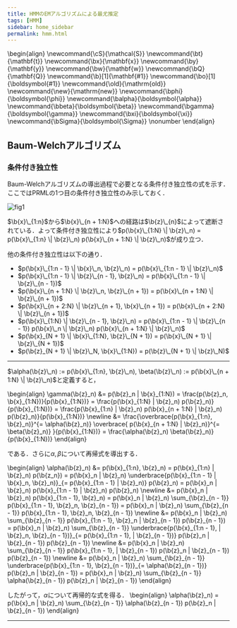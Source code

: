 ```yaml
---
title: HMMのEMアルゴリズムによる最尤推定
tags: [HMM]
sidebar: home_sidebar
permalink: hmm.html
---
```


\begin{align}
\newcommand{\cS}{\mathcal{S}}
\newcommand{\bt}{\mathbf{t}}
\newcommand{\bx}{\mathbf{x}}
\newcommand{\by}{\mathbf{y}}
\newcommand{\bw}{\mathbf{w}}
\newcommand{\bQ}{\mathbf{Q}}
\newcommand{\b}[1]{\mathbf{#1}}
\newcommand{\bo}[1]{\boldsymbol{#1}}
\newcommand{\old}{\mathrm{old}}
\newcommand{\new}{\mathrm{new}}
\newcommand{\bphi}{\boldsymbol{\phi}}
\newcommand{\balpha}{\boldsymbol{\alpha}}
\newcommand{\bbeta}{\boldsymbol{\beta}}
\newcommand{\bgamma}{\boldsymbol{\gamma}}
\newcommand{\bxi}{\boldsymbol{\xi}}
\newcommand{\bSigma}{\boldsymbol{\Sigma}} \nonumber
\end{align}

<!--

TODO: グラフィカルモデルの図を追加．

HMMのEMアルゴリズムによる最尤推定について述べる．

**GOAL: PRML中で省略されている式変形を補う．**

## 前準備

一次マルコフ性を持つと仮定して，進めていく．

### 記号表記と制約

- 観測変数：$\b{X} = \left\\{ \b{x}\_1, \ldots, \b{x}\_N \right\\}$
- 潜在変数：$\b{Z} = \left\\{ \b{z}\_1, \ldots, \b{z}\_N \right\\}$
- $p(\b{z}\_1)$のパラメータ：$\bo{\pi} = \left[ \pi_1, \ldots, \pi_K \right]^T \quad \left( \sum_k \pi_k = 1 \right)$
- 各成分が遷移確率を表す行列：$\b{A} = \left(A_{jk} \right)_{1 \leq j \leq K, 1 \leq k \leq K} \quad \left( \sum_k A\_{jk} = 1 \right)$
- $p(\b{x} \| \b{z})$のパラメータ：$\bo{\phi} = \left\\{ \bo{\phi}\_1, \ldots, \bo{\phi}_K \right\\}$
- パラメータ集合：$\bo{\theta} = \left\\{ \bo{\pi}, \b{A}, \bo{\phi} \right\\}$

潜在変数は離散変数だとしている．遷移確率は
\begin{align}
A_{jk} = p(z_{nk} = 1) | z_{n - 1, j} = 1)
\end{align}
と定義される．

## EMアルゴリズムによる最尤推定

まず$Q$関数は以下のように定義される．

\begin{align}
Q(\bo{\theta}, \bo{\theta}^{\old}) = \sum_{\b{Z}} p(\b{Z} | \b{X}, \bo{\theta}^{\old}) \ln p(\b{X}, \b{Z} | \bo{\theta})
\end{align}

Eステップでは，$p(\b{Z} | \b{X}, \bo{\theta}^{\old})$を求める．
Mステップでは，$Q(\bo{\theta}, \bo{\theta}^{\old})$を最大化する$\bo{\theta}$を$\bo{\theta}^{\new}$とする．

---

HMMでは潜在変数を含めた同時確率はグラフィカルモデルから以下のように分解できることが分かる．

\begin{align}
p(\b{X}, \b{Z} | \bo{\theta}) = p(\b{z}\_1 | \bo{\pi}) \left[ \prod_{n = 2}^N p(\b{z}\_n | \b{z}\_{n - 1}, \b{A}) \right] \left[ \prod_{m = 1}^N p(\b{x}\_m | \b{z}\_m, \bo{\phi}) \right]
\end{align}

ここで，各確率分布はパラメータを用いて表記すると以下のようになる．

\begin{align}
p(\b{z}\_{1} | \bo{\pi}) &= \prod_{k = 1}^K \pi_k^{z_{1k}} \newline
p(\b{z}\_n | \b{z}\_{n - 1}, \b{A}) &= \prod_{k = 1}^K \prod_{j = 1}^K A_{jk}^{z_{n - 1, j} \; z_{nk}} \newline
p(\b{x}\_n | \b{z}\_n, \bo{\phi}) &= \prod_{k = 1}^K p(\b{x}\_n | \bo{\phi}_k)^{z\_{nk}}
\end{align}

これらを用いて，EステップおよびMステップを示そう．

### Eステップ

\begin{align}
& Q(\bo{\theta}, \bo{\theta}^{\old}) \newline
&= \sum_{\b{Z}} p(\b{Z} | \b{X}, \bo{\theta}^{\old}) \ln p(\b{X}, \b{Z} | \bo{\theta}) \newline
&= \sum_{\b{Z}} p(\b{Z} | \b{X}, \bo{\theta}^{\old}) \left\\{ \ln p(\b{z}\_1 | \bo{\pi} ) + \sum\_{n = 2}^N \ln p(\b{z}\_n | \b{z}\_{n - 1}, \b{A}) + \sum\_{n = 1}^N \ln p(\b{x}\_n | \bo{\phi}\_k) \right\\} \newline
&= \sum_{\b{Z}} p(\b{Z} | \b{X}, \bo{\theta}^{\old}) \left\\{ \sum_{k = 1}^K z_{1k} \ln \pi_k + \sum_{n = 2}^N \sum_{j = 1}^K \sum_{k = 1}^K z_{n - 1, j} z_{nk} \ln A_{jk} + \sum_{n = 1}^N \sum_{k = 1}^K z_{nk} \ln p(\b{x}\_n | \bo{\phi}\_k) \right\\} \newline
&= \sum\_{k = 1}^K \mathbb{E} \left[ z_{1k} \right] \ln \pi_k + \sum_{n = 2}^N \sum\_{j = 1}^K \sum\_{k = 1}^K \mathbb{E} \left[ z_{n - 1, j} z_{nk} \right] \ln A_{jk} + \sum_{n = 1}^N \sum\_{k = 1}^K \mathbb{E} \left[ z_{nk} \right] \ln p(\b{x}\_n | \bo{\phi}_k)
\end{align}

ここで，PRMLと同様にいくつかの記号を導入する．$\b{z}\_n$の周辺事後分布を$\gamma(\b{z}_n) = p(\b{z}_n \| \b{X}, \bo{\theta}^{\old})$とし，$\b{z}\_{n - 1}, \b{z}\_n$の周辺事後分布を$\xi(\b{z}\_{n - 1}, \b{z}\_n) = p(\b{z}\_{n - 1}, \b{z}_n \| \b{X}, \bo{\theta}^{\old})$とする．さらに，$z\_{nk} = 1$の事後確率を$\gamma(z\_{nk})$とし，$z\_{n - 1, j} = 1, z\_{nk} = 1$の事後確率を$\xi(z\_{n - 1, j}, z\_{nk})$とすると，以下のように期待値と一致する．

\begin{align}
\gamma(z\_{nk}) &= \sum_{\b{z}\_n} \gamma(\b{z}\_n) z_{nk} = \mathbb{E} \left[ z_{nk} \right] \newline
\xi(z\_{n - 1, j}, z\_{nk}) &= \sum_{\b{z}\_{n - 1}, \b{z}\_n} \xi(\b{z}\_{n - 1}, \b{z}\_n) z\_{n - 1, j} z\_{nk} = \mathbb{E} \left[ z\_{n - 1, j}, z\_{nk} \right]
\end{align}

これらの記号を用いると，$Q$関数は

\begin{align}
Q(\bo{\theta}, \bo{\theta}^{\old}) 
= \sum\_{k = 1}^K \gamma (z_{1k}) \ln \pi_k + \sum\_{k = 1}^K \sum\_{j = 1}^K \xi (z_{n - 1, j}, z_{nk}) \ln A_{jk} + \sum\_{k = 1}^K \gamma (z_{nk}) \ln p(\b{x}\_n | \bo{\phi}_k)
\end{align}

となる．

$\gamma (z_{1k}), \gamma (z_{nk}), \xi (z_{n - 1, j}, z_{nk})$を求める必要があるが，これは後述するforward-backwardアルゴリズムあるいはBaum-Welchアルゴリズムによって求める．

### Mステップ

Mステップでは，$\gamma(\b{z}\_n)$と$\xi(\b{z}\_{n - 1}, \b{z}\_n)$を定数とみなして，パラメータ$\bo{\theta}$について$Q(\bo{\theta}, \bo{\theta}^{\old})$を最大化する．これは，以下の制約付き最適化問題とみなすことができる．

**TODO: ここに最適化問題を書く**

まず，$\bo{\pi}$と$\b{A}$について最大化する．上式においてラグランジュの未定乗数法を用いると，以下の無制約最適化問題が得られる．

\begin{align}
L &= Q(\bo{\theta}, \bo{\theta}^{\old}) - \alpha_1 \left(\sum_{k = 1}^K A_{1k} - 1 \right) - \cdots - \alpha_K \left(\sum_{k = 1}^K A_{Kk} - 1 \right) - \beta \left(\sum_{k = 1}^K \pi_k - 1 \right) \newline
&= Q(\bo{\theta}, \bo{\theta}^{\old}) - \sum_{j = 1}^K \alpha_j \left(\sum_{k = 1}^K A_{jk} - 1 \right) - \beta \left(\sum_{k = 1}^K \pi_k - 1 \right)
\end{align}
ただし，$\alpha_1, \ldots, \alpha_K, \beta$はラグランジュ乗数である．ここから$A_{jk}, \pi_k$の偏微分を$0$とおいてラグランジュ乗数を求めよう．

\begin{align}
\frac{\partial L}{\partial A_{jk}} = \sum_{n = 2}^N \frac{1}{A_{jk}} \xi(z\_{n - 1, j}, z\_{nk}) - \alpha_j = 0 \newline
\alpha_j A_{jk} = \sum_{n = 2}^N \xi(z\_{n - 1, j}, z\_{nk})
\end{align}
両辺を$k$について総和をとると，制約$\sum_{k = 1}^K A_{jk} = 1$より
\begin{align}
\sum_{k = 1}^K \alpha_j A_{jk} = \alpha_j = \sum_{k = 1}^K \sum_{n = 2}^N \xi(z\_{n - 1, j}, z\_{nk})
\end{align}

を得る．この$\alpha_j$を$\frac{\partial L}{\partial A_{jk}} = 0$に代入することで，以下を得る．ただし，このとき$j, k$はある特定の添字を選択しているので，$\alpha_j$の等式の右辺で総和をとっている添字$k$を$l$に変更することで添字の混乱を防ぐ．つまり，$\alpha_j = \sum_{l = 1}^K \sum_{n = 2}^N \xi(z\_{n - 1, j}, z\_{nl})$として

\begin{align}
\sum_{n = 2}^N \frac{1}{A_{jk}} \xi(z\_{n - 1, j}, z\_{nk}) = \alpha_j \newline
\sum_{n = 2}^N \xi(z\_{n - 1, j}, z\_{nk}) = A_{jk} \sum_{l = 1}^K \sum_{n = 2}^N \xi(z\_{n - 1, j}, z\_{nl}) \newline
A_{jk} = \frac{\sum_{n = 2}^N \xi(z\_{n - 1, j}, z\_{nk})}{\sum_{l = 1}^K \sum_{n = 2}^N \xi(z\_{n - 1, j}, z\_{nl})}
\end{align}

となる．次に$\pi_k$について求める．

\begin{align}
\frac{\partial L}{\partial \pi_k} = \frac{1}{\pi_k} \gamma (z_{1k}) - \beta = 0 \newline
\beta \pi_k = \gamma (z_{1k})
\end{align}

両辺を$k$について総和をとると，制約$\sum_{k = 1}^K \pi_k = 1$より

\begin{align}
\sum_{k = 1}^K \beta \pi_k = \beta = \sum_{k = 1}^K \gamma (z_{1k})
\end{align}

である．この$\beta$を$\frac{\partial L}{\partial \pi_k} = 0$に代入する．$A_{jk}$のときと同様に，$\beta$の等式の右辺の添字$k$を$l$に変更しておく．つまり$\beta = \sum_{l = l}^K \gamma (z_{1l})$として

\begin{align}
\frac{1}{\pi_k} \gamma (z_{1k}) = \beta \newline
\gamma (z_{1k}) = \pi_k \sum_{l = l}^K \gamma (z_{1l}) \newline
\pi_k = \frac{\gamma (z_{1k})}{\sum_{l = l}^K \gamma (z_{1l})}
\end{align}

となる．

最後に$\bo{\phi}$について最大化する．PRMLと同様に，$p(\b{x} \| \bo{\phi}_k) = \mathcal{N}(\b{x} \| \bo{\mu}_k, \bo{\Sigma}_k)$の場合を考える．これはGMMにEMアルゴリズムを適用するときに部分的に解いている．よって

\begin{align}
\bo{\mu}\_k &= \frac{\sum\_{n = 1}^N \gamma (z_{nk}) \b{x}\_n}{\sum\_{n = 1}^N \gamma (z_{nk})} \newline
\bo{\Sigma}\_k &= \frac{\sum\_{n = 1}^N \gamma (z_{nk}) (\b{x}\_n - \bo{\mu}\_k) (\b{x}\_n - \bo{\mu}\_k)^T }{\sum\_{n = 1}^N \gamma (z_{nk})}
\end{align}
である．

-->

## Baum-Welchアルゴリズム
### 条件付き独立性

Baum-Welchアルゴリズムの導出過程で必要となる条件付き独立性の式を示す．ここではPRMLの1つ目の条件付き独立性のみ示しておく．

![fig1](data/hmm/fig1.png)

$\b{x}\_{1:n}$から$\b{x}\_{n + 1:N}$への経路は$\b{z}\_{n}$によって遮断されている．よって条件付き独立性により$p(\b{x}\_{1:N} \| \b{z}\_n) = p(\b{x}\_{1:n} \| \b{z}\_n) p(\b{x}\_{n + 1:N} \| \b{z}\_n)$が成り立つ．

他の条件付き独立性は以下の通り．
- $p(\b{x}\_{1:n - 1} \| \b{x}\_n, \b{z}\_n) = p(\b{x}\_{1:n - 1} \| \b{z}\_n)$
- $p(\b{x}\_{1:n - 1} \| \b{z}\_{n - 1}, \b{z}\_n) = p(\b{x}\_{1:n - 1} \| \b{z}\_{n - 1})$
- $p(\b{x}\_{n + 1:N} \| \b{z}\_n, \b{z}\_{n + 1}) = p(\b{x}\_{n + 1:N} \| \b{z}\_{n + 1})$
- $p(\b{x}\_{n + 2:N} \| \b{z}\_{n + 1}, \b{x}\_{n + 1}) = p(\b{x}\_{n + 2:N} \| \b{z}\_{n + 1})$
- $p(\b{x}\_{1:N} \| \b{z}\_{n - 1}, \b{z}\_n) = p(\b{x}\_{1:n - 1} \| \b{z}\_{n - 1}) p(\b{x}\_n \| \b{z}\_n) p(\b{x}\_{n + 1:N} \| \b{z}\_n)$
- $p(\b{x}_{N + 1} \| \b{x}\_{1:N}, \b{z}\_{N + 1}) = p(\b{x}\_{N + 1} \| \b{z}\_{N + 1})$
- $p(\b{z}_{N + 1} \| \b{z}\_N, \b{x}\_{1:N}) = p(\b{z}\_{N + 1} \| \b{z}\_N)$

---

<!-- \newcommand{\b}[1]{\mathbf{#1}}
\newcommand{\bo}[1]{\boldsymbol{#1}} -->

$\alpha(\b{z}\_n) := p(\b{x}\_{1:n}, \b{z}\_n), \beta(\b{z}\_n) := p(\b{x}\_{n + 1:N} \| \b{z}\_n)$と定義すると，

\begin{align}
\gamma(\b{z}\_n) 
&= p(\b{z}\_n | \b{x}\_{1:N}) = \frac{p(\b{z}\_n, \b{x}\_{1:N})}{p(\b{x}\_{1:N})}
= \frac{p(\b{x}\_{1:N} | \b{z}\_n) p(\b{z}\_n)}{p(\b{x}\_{1:N})}
= \frac{p(\b{x}\_{1:n} | \b{z}\_n) p(\b{x}\_{n + 1:N} | \b{z}\_n) p(\b{z}\_n)}{p(\b{x}\_{1:N})} \newline
&= \frac{\overbrace{p(\b{x}\_{1:n}, \b{z}\_n)}^{= \alpha(\b{z}\_n)} \overbrace{ p(\b{x}\_{n + 1:N} | \b{z}\_n)}^{= \beta(\b{z}\_n)} }{p(\b{x}\_{1:N})} = \frac{\alpha(\b{z}\_n) \beta(\b{z}\_n)}{p(\b{x}\_{1:N})}
\end{align}

である．さらに$\alpha, \beta$について再帰式を導出する．

\begin{align}
\alpha(\b{z}\_n) 
&= p(\b{x}\_{1:n},  \b{z}\_n) = p(\b{x}\_{1:n} | \b{z}\_n) p(\b{z_n})
= p(\b{x}\_n | \b{z}\_n) \underbrace{p(\b{x}\_{1:n - 1} | \b{x}\_n, \b{z}\_n)}_{= p(\b{x}\_{1:n - 1} | \b{z}\_n)} p(\b{z}_n)
= p(\b{x}\_n | \b{z}\_n) p(\b{x}\_{1:n - 1} | \b{z}\_n) p(\b{z}\_n) \newline
&= p(\b{x}\_n | \b{z}\_n) p(\b{x}\_{1:n - 1}, \b{z}\_n)
= p(\b{x}\_n | \b{z}\_n) \sum\_{\b{z}\_{n - 1}} p(\b{x}\_{1:n - 1}, \b{z}\_n, \b{z}\_{n - 1})
= p(\b{x}\_n | \b{z}\_n) \sum\_{\b{z}\_{n - 1}} p(\b{x}\_{1:n - 1}, \b{z}\_n, \b{z}\_{n - 1}) \newline
&= p(\b{x}\_n | \b{z}\_n) \sum\_{\b{z}\_{n - 1}} p(\b{x}\_{1:n - 1}, \b{z}\_n | \b{z}\_{n - 1}) p(\b{z}\_{n - 1})
= p(\b{x}\_n | \b{z}\_n) \sum\_{\b{z}\_{n - 1}} \underbrace{p(\b{x}\_{1:n - 1}, | \b{z}\_n, \b{z}\_{n - 1})}\_{= p(\b{x}\_{1:n - 1}, | \b{z}\_{n - 1})} p(\b{z}\_n | \b{z}\_{n - 1}) p(\b{z}\_{n - 1}) \newline
&= p(\b{x}\_n | \b{z}\_n) \sum\_{\b{z}\_{n - 1}} p(\b{x}\_{1:n - 1}, | \b{z}\_{n - 1}) p(\b{z}\_n | \b{z}\_{n - 1}) p(\b{z}\_{n - 1}) \newline
&= p(\b{x}\_n | \b{z}\_n) \sum\_{\b{z}\_{n - 1}} \underbrace{p(\b{x}\_{1:n - 1}, \b{z}\_{n - 1})}\_{= \alpha(\b{z}\_{n - 1})} p(\b{z}\_n | \b{z}\_{n - 1})
= p(\b{x}\_n | \b{z}\_n) \sum\_{\b{z}\_{n - 1}} \alpha(\b{z}\_{n - 1}) p(\b{z}\_n | \b{z}\_{n - 1})
\end{align}

したがって，$\alpha$について再帰的な式を得る．
\begin{align}
\alpha(\b{z}\_n) = p(\b{x}\_n | \b{z}\_n) \sum\_{\b{z}\_{n - 1}} \alpha(\b{z}\_{n - 1}) p(\b{z}\_n | \b{z}\_{n - 1})
\end{align}

---

